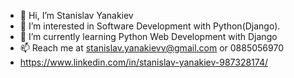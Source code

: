 - 👋 Hi, I’m Stanislav Yanakiev
- 👀 I’m interested in Software Development with Python(Django).
- 🌱 I’m currently learning Python Web Development with Django
- 📫 Reach me at stanislav.yanakievv@gmail.com or 0885056970
- https://www.linkedin.com/in/stanislav-yanakiev-987328174/
